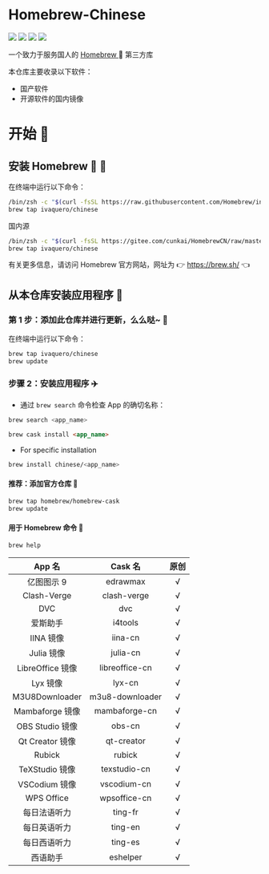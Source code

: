 <div>
  <div align="left">
    <h1 align="left">Homebrew-Chinese</h1>
    <p>
      <a>
        <img
          src="https://img.shields.io/github/workflow/status/ivaquero/homebrew-chinese/CI.svg"
        />
      </a>
      <a>
        <img
          src="https://img.shields.io/github/languages/code-size/ivaquero/homebrew-chinese.svg"
        />
      </a>
      <a>
        <img
          src="https://img.shields.io/github/repo-size/ivaquero/homebrew-chinese.svg"
        />
      </a>
      <a>
        <img
          src="https://img.shields.io/github/license/ivaquero/homebrew-chinese"
        />
      </a>
    </p>
  </div>

  <p></p>

  <div>
    <p>
      一个致力于服务国人的
      <a href="https://github.com/Homebrew/brew"> Homebrew </a> 🍺 第三方库
    </p>
  </div>
</div>

本仓库主要收录以下软件：

- 国产软件
- 开源软件的国内镜像

# 开始 🏃

## 安装 Homebrew 🍺 🚴

在终端中运行以下命令：

```bash
/bin/zsh -c "$(curl -fsSL https://raw.githubusercontent.com/Homebrew/install/master/install.sh)"
brew tap ivaquero/chinese
```

国内源

```bash
/bin/zsh -c "$(curl -fsSL https://gitee.com/cunkai/HomebrewCN/raw/master/Homebrew.sh)"
brew tap ivaquero/chinese
```

有关更多信息，请访问 Homebrew 官方网站，网址为 👉 https://brew.sh/ 👈

## 从本仓库安装应用程序 🚅

### 第 1 步：添加此仓库并进行更新，么么哒~ 💋

在终端中运行以下命令：

```bash
brew tap ivaquero/chinese
brew update
```

### 步骤 2：安装应用程序 ✈️

- 通过 `brew search` 命令检查 App 的确切名称：

```bash
brew search <app_name>
```

```markdown
brew cask install <app_name>
```

- For specific installation

```bash
brew install chinese/<app_name>
```

#### 推荐：添加官方仓库 🚀

```bash
brew tap homebrew/homebrew-cask
brew update
```

#### 用于 Homebrew 命令 📖

```bash
brew help
```

|      App 名      |     Cask 名     | 原创 |
| :--------------: | :-------------: | :--: |
|    亿图图示 9    |    edrawmax     |  √   |
|   Clash-Verge    |   clash-verge   |  √   |
|       DVC        |       dvc       |  √   |
|     爱斯助手     |     i4tools     |  √   |
|    IINA 镜像     |     iina-cn     |  √   |
|    Julia 镜像    |    julia-cn     |  √   |
| LibreOffice 镜像 | libreoffice-cn  |  √   |
|     Lyx 镜像     |     lyx-cn      |  √   |
|  M3U8Downloader  | m3u8-downloader |  √   |
| Mambaforge 镜像  |  mambaforge-cn  |  √   |
| OBS Studio 镜像  |     obs-cn      |  √   |
| Qt Creator 镜像  |   qt-creator    |  √   |
|      Rubick      |     rubick      |  √   |
|  TeXStudio 镜像  |  texstudio-cn   |  √   |
|  VSCodium 镜像   |   vscodium-cn   |  √   |
|    WPS Office    |  wpsoffice-cn   |  √   |
|   每日法语听力   |     ting-fr     |  √   |
|   每日英语听力   |     ting-en     |  √   |
|   每日西语听力   |     ting-es     |  √   |
|     西语助手     |    eshelper     |  √   |
